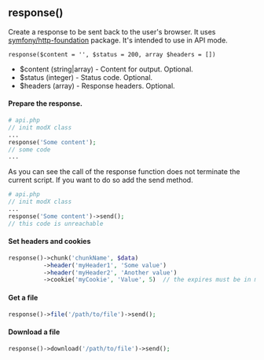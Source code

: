 ## response()  
Create a response to be sent back to the user's browser. It uses [symfony/http-foundation](https://symfony.com/doc/current/components/http_foundation.html) package. It's intended to use in API mode.

```response($content = '', $status = 200, array $headers = [])```
 - $content (string|array) - Content for output. Optional.
 - $status (integer) - Status code. Optional.
 - $headers (array) - Response headers. Optional.
 
#### Prepare the response.
```php
# api.php
// init modX class
...
response('Some content');
// some code
...
```
As you can see the call of the response function does not terminate the current script. If you want to do so add the send method.
```php
# api.php
// init modX class
...
response('Some content')->send();
// this code is unreachable
```
#### Set headers and cookies
```php
response()->chunk('chunkName', $data)
          ->header('myHeader1', 'Some value')
          ->header('myHeader2', 'Another value')
          ->cookie('myCookie', 'Value', 5)  // the expires must be in minutes 
```
#### Get a file
```php
response()->file('/path/to/file')->send(); 
```
#### Download a file
```php
response()->download('/path/to/file')->send(); 
```